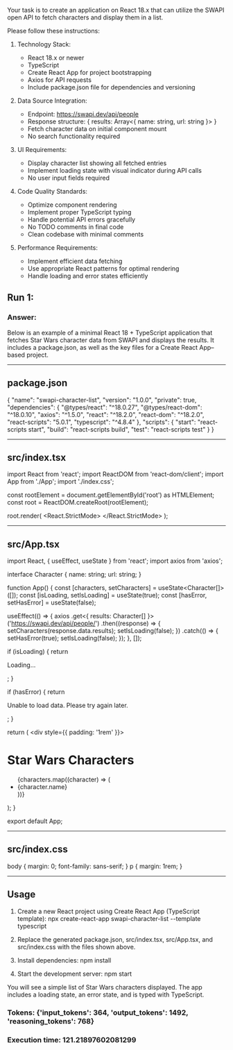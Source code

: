 Your task is to create an application on React 18.x that can utilize the SWAPI open API to fetch characters and display them in a list.

Please follow these instructions:

1. Technology Stack:
   - React 18.x or newer
   - TypeScript
   - Create React App for project bootstrapping
   - Axios for API requests
   - Include package.json file for dependencies and versioning

2. Data Source Integration:
   - Endpoint: https://swapi.dev/api/people
   - Response structure: { results: Array<{ name: string, url: string }> }
   - Fetch character data on initial component mount
   - No search functionality required

3. UI Requirements:
   - Display character list showing all fetched entries
   - Implement loading state with visual indicator during API calls
   - No user input fields required

4. Code Quality Standards:
   - Optimize component rendering
   - Implement proper TypeScript typing
   - Handle potential API errors gracefully
   - No TODO comments in final code
   - Clean codebase with minimal comments

5. Performance Requirements:
   - Implement efficient data fetching
   - Use appropriate React patterns for optimal rendering
   - Handle loading and error states efficiently
## Run 1:
### Answer:
Below is an example of a minimal React 18 + TypeScript application that fetches Star Wars character data from SWAPI and displays the results. It includes a package.json, as well as the key files for a Create React App–based project.

--------------------------------------------------------------------------------
package.json
--------------------------------------------------------------------------------
{
  "name": "swapi-character-list",
  "version": "1.0.0",
  "private": true,
  "dependencies": {
    "@types/react": "^18.0.27",
    "@types/react-dom": "^18.0.10",
    "axios": "^1.5.0",
    "react": "^18.2.0",
    "react-dom": "^18.2.0",
    "react-scripts": "5.0.1",
    "typescript": "^4.8.4"
  },
  "scripts": {
    "start": "react-scripts start",
    "build": "react-scripts build",
    "test": "react-scripts test"
  }
}

--------------------------------------------------------------------------------
src/index.tsx
--------------------------------------------------------------------------------
import React from 'react';
import ReactDOM from 'react-dom/client';
import App from './App';
import './index.css';

const rootElement = document.getElementById('root') as HTMLElement;
const root = ReactDOM.createRoot(rootElement);

root.render(
  <React.StrictMode>
    <App />
  </React.StrictMode>
);

--------------------------------------------------------------------------------
src/App.tsx
--------------------------------------------------------------------------------
import React, { useEffect, useState } from 'react';
import axios from 'axios';

interface Character {
  name: string;
  url: string;
}

function App() {
  const [characters, setCharacters] = useState<Character[]>([]);
  const [isLoading, setIsLoading] = useState(true);
  const [hasError, setHasError] = useState(false);

  useEffect(() => {
    axios
      .get<{ results: Character[] }>('https://swapi.dev/api/people/')
      .then((response) => {
        setCharacters(response.data.results);
        setIsLoading(false);
      })
      .catch(() => {
        setHasError(true);
        setIsLoading(false);
      });
  }, []);

  if (isLoading) {
    return <p>Loading...</p>;
  }

  if (hasError) {
    return <p>Unable to load data. Please try again later.</p>;
  }

  return (
    <div style={{ padding: '1rem' }}>
      <h1>Star Wars Characters</h1>
      <ul>
        {characters.map((character) => (
          <li key={character.url}>{character.name}</li>
        ))}
      </ul>
    </div>
  );
}

export default App;

--------------------------------------------------------------------------------
src/index.css
--------------------------------------------------------------------------------
body {
  margin: 0;
  font-family: sans-serif;
}
p {
  margin: 1rem;
}

--------------------------------------------------------------------------------
Usage
--------------------------------------------------------------------------------
1. Create a new React project using Create React App (TypeScript template):
   npx create-react-app swapi-character-list --template typescript

2. Replace the generated package.json, src/index.tsx, src/App.tsx, and src/index.css
   with the files shown above.

3. Install dependencies:
   npm install

4. Start the development server:
   npm start

You will see a simple list of Star Wars characters displayed. The app includes a loading state, an error state, and is typed with TypeScript.

### Tokens: {'input_tokens': 364, 'output_tokens': 1492, 'reasoning_tokens': 768}
### Execution time: 121.21897602081299
